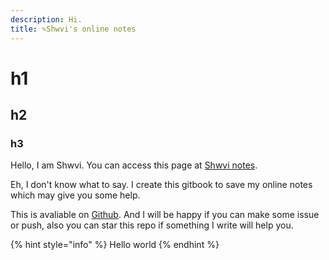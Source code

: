 ```yaml
---
description: Hi.
title: ✎Shwvi's online notes
---
```


# h1

## h2

### h3

Hello, I am Shwvi. You can access this page at [Shwvi notes](https://shwvi.gitbook.io/notes/).

Eh, I don't know what to say. I create this gitbook to save my online notes which may give you some help.

This is avaliable on [Github](https://github.com/Shwvi/Notes-gitbook/tree/master). And I will be happy if you can make some issue or push, also you can star this repo if something I write will help you.

{% hint style="info" %}
Hello world
{% endhint %}
